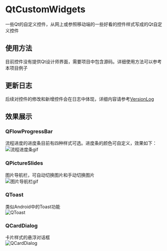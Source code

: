 # QtCustomWidgets
一些Qt的自定义控件，从网上或参照移动端的一些好看的控件样式写成的Qt自定义控件<br>
## 使用方法
目前控件没有提供Qt设计师界面，需要项目中包含源码。详细使用方法可以参考本项目例子
## 更新日志
后续对控件的修改和新增控件会在日志中体现，详细内容请参考[VersionLog](https://github.com/LnJan/WechatLuckyMoneyGetter/blob/master/VERSIONLOG.md)
## 效果展示
### QFlowProgressBar
流程进度的进度条目前有四种样式可选。进度条的颜色可自定义，效果如下：<br>
![流程进度条gif](https://github.com/LnJan/QtCustomWidgets/blob/master/ScreenShorts/FlowProgress.gif)
### QPictureSlides
图片导航栏，可自动切换图片和手动切换图片<br>
![图片导航栏gif](https://github.com/LnJan/QtCustomWidgets/blob/master/ScreenShorts/Sildes.gif)
### QToast
类似Android中的Toast功能<br>
![QToast](https://github.com/LnJan/QtCustomWidgets/blob/master/ScreenShorts/Toast.gif)
### QCardDialog
卡片样式的悬浮对话框<br>
![QCardDialog](https://github.com/LnJan/QtCustomWidgets/blob/master/ScreenShorts/QCard.gif)
